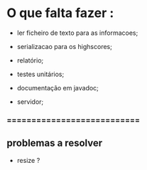 # O que falta fazer : #


*  ler ficheiro de texto para as informacoes;

* serializacao para os highscores;

* relatório;

* testes unitários;

* documentação em javadoc;

* servidor;

### =========================== ###

## problemas a resolver ##

* resize ?
